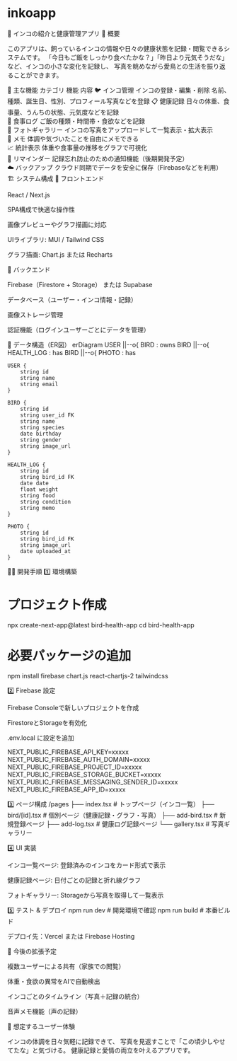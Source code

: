 # inkoapp
🐥 インコの紹介と健康管理アプリ
🌿 概要

このアプリは、飼っているインコの情報や日々の健康状態を記録・閲覧できるシステムです。
「今日もご飯をしっかり食べたかな？」「昨日より元気そうだな」など、インコの小さな変化を記録し、
写真を眺めながら愛鳥との生活を振り返ることができます。

🧩 主な機能
カテゴリ	機能	内容
🐦 インコ管理	インコの登録・編集・削除	名前、種類、誕生日、性別、プロフィール写真などを登録
📋 健康記録	日々の体重、食事量、うんちの状態、元気度などを記録	
🍚 食事ログ	ご飯の種類・時間帯・食欲などを記録	
📸 フォトギャラリー	インコの写真をアップロードして一覧表示・拡大表示	
🧠 メモ	体調や気づいたことを自由にメモできる	
📈 統計表示	体重や食事量の推移をグラフで可視化	
🔔 リマインダー	記録忘れ防止のための通知機能（後期開発予定）	
☁️ バックアップ	クラウド同期でデータを安全に保存（Firebaseなどを利用）	
🏗️ システム構成
🔹 フロントエンド

React / Next.js

SPA構成で快適な操作性

画像プレビューやグラフ描画に対応

UIライブラリ: MUI / Tailwind CSS

グラフ描画: Chart.js または Recharts

🔹 バックエンド

Firebase（Firestore + Storage） または Supabase

データベース（ユーザー・インコ情報・記録）

画像ストレージ管理

認証機能（ログインユーザーごとにデータを管理）

🔹 データ構造（ER図）
erDiagram
    USER ||--o{ BIRD : owns
    BIRD ||--o{ HEALTH_LOG : has
    BIRD ||--o{ PHOTO : has

    USER {
        string id
        string name
        string email
    }

    BIRD {
        string id
        string user_id FK
        string name
        string species
        date birthday
        string gender
        string image_url
    }

    HEALTH_LOG {
        string id
        string bird_id FK
        date date
        float weight
        string food
        string condition
        string memo
    }

    PHOTO {
        string id
        string bird_id FK
        string image_url
        date uploaded_at
    }

🧑‍💻 開発手順
1️⃣ 環境構築
# プロジェクト作成
npx create-next-app@latest bird-health-app
cd bird-health-app

# 必要パッケージの追加
npm install firebase chart.js react-chartjs-2 tailwindcss

2️⃣ Firebase 設定

Firebase Consoleで新しいプロジェクトを作成

FirestoreとStorageを有効化

.env.local に設定を追加

NEXT_PUBLIC_FIREBASE_API_KEY=xxxxx
NEXT_PUBLIC_FIREBASE_AUTH_DOMAIN=xxxxx
NEXT_PUBLIC_FIREBASE_PROJECT_ID=xxxxx
NEXT_PUBLIC_FIREBASE_STORAGE_BUCKET=xxxxx
NEXT_PUBLIC_FIREBASE_MESSAGING_SENDER_ID=xxxxx
NEXT_PUBLIC_FIREBASE_APP_ID=xxxxx

3️⃣ ページ構成
/pages
 ├── index.tsx         # トップページ（インコ一覧）
 ├── bird/[id].tsx     # 個別ページ（健康記録・グラフ・写真）
 ├── add-bird.tsx      # 新規登録ページ
 ├── add-log.tsx       # 健康ログ記録ページ
 └── gallery.tsx       # 写真ギャラリー

4️⃣ UI 実装

インコ一覧ページ: 登録済みのインコをカード形式で表示

健康記録ページ: 日付ごとの記録と折れ線グラフ

フォトギャラリー: Storageから写真を取得して一覧表示

5️⃣ テスト & デプロイ
npm run dev   # 開発環境で確認
npm run build # 本番ビルド


デプロイ先：Vercel または Firebase Hosting

📅 今後の拡張予定

複数ユーザーによる共有（家族での閲覧）

体重・食欲の異常をAIで自動検出

インコごとのタイムライン（写真＋記録の統合）

音声メモ機能（声の記録）

🧠 想定するユーザー体験

インコの体調を日々気軽に記録できて、
写真を見返すことで「この頃少しやせてたな」と気づける。
健康記録と愛情の両立を叶えるアプリです。